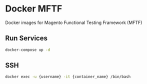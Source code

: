 # Docker MFTF
Docker images for Magento Functional Testing Framework (MFTF)

## Run Services
```sh
docker-compose up -d
```

## SSH
```sh
docker exec -u {username} -it {container_name} /bin/bash
```
